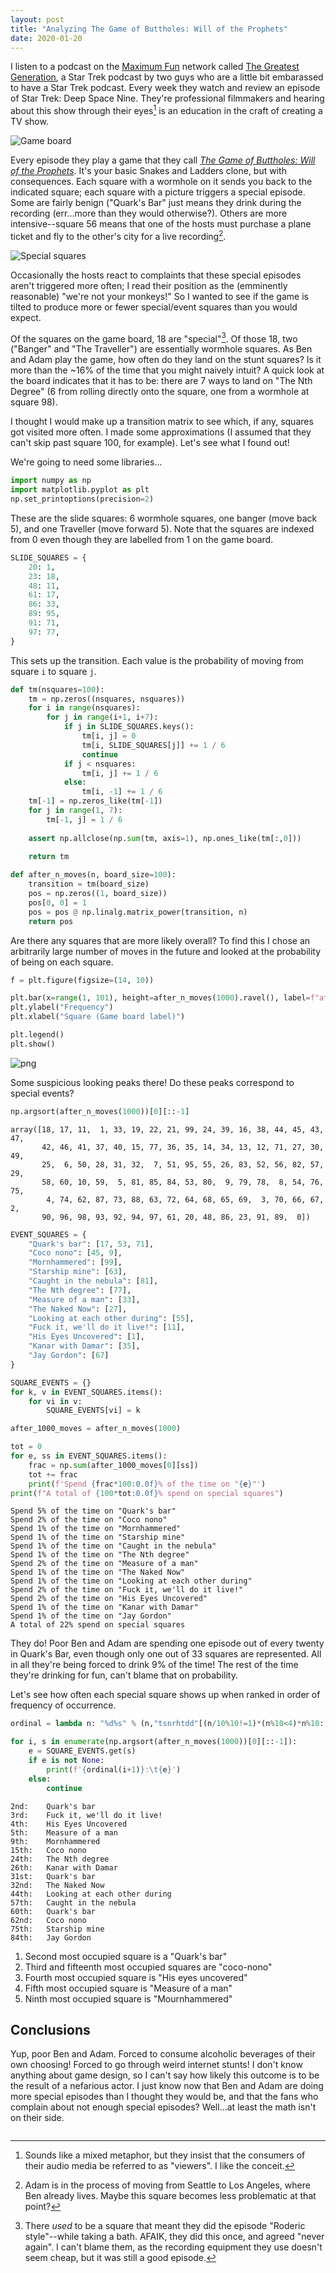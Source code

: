 ```yaml
---
layout: post
title: "Analyzing The Game of Buttholes: Will of the Prophets"
date: 2020-01-20
---
```


I listen to a podcast on the [Maximum Fun](https://maximumfun.org) network called [The Greatest Generation](https://art19.com/shows/the-greatest-generation), a Star Trek podcast by two guys who are a little bit embarassed to have a Star Trek podcast. Every week they watch and review an episode of Star Trek: Deep Space Nine. They're professional filmmakers and hearing about this show through their eyes[^gaze] is an education in the craft of creating a TV show.

![Game board](../_images/2020-01-20/game_board.png "The Game Board")

Every episode they play a game that they call [*The Game of Buttholes: Will of the Prophets*](https://gagh.biz/game/). It's your basic Snakes and Ladders clone, but with consequences. Each square with a wormhole on it sends you back to the indicated square; each square with a picture triggers a special episode. Some are fairly benign ("Quark's Bar" just means they drink during the recording (err...more than they would otherwise?). Others are more intensive--square 56 means that one of the hosts must purchase a plane ticket and fly to the other's city for a live recording[^looking].

![Special squares](../_images/2020-01-20/special_squares.png "Special squares")

Occasionally the hosts react to complaints that these special episodes aren't triggered more often; I read their position as the (emminently reasonable) "we're not your monkeys!" So I wanted to see if the game is tilted to produce more or fewer special/event squares than you would expect.

Of the squares on the game board, 18 are "special"[^bathtub]. Of those 18, two ("Banger" and "The Traveller") are essentially wormhole squares. As Ben and Adam play the game, how often do they land on the stunt squares? Is it more than the ~16% of the time that you might naively intuit? A quick look at the board indicates that it has to be: there are 7 ways to land on "The Nth Degree" (6 from rolling directly onto the square, one from a wormhole at square 98).

I thought I would make up a transition matrix to see which, if any, squares got visited more often. I made some approximations (I assumed that they can't skip past square 100, for example). Let's see what I found out!

We're going to need some libraries...


```python
import numpy as np
import matplotlib.pyplot as plt
np.set_printoptions(precision=2)
```

These are the slide squares: 6 wormhole squares, one banger (move back 5), and one Traveller (move forward 5). Note that the squares are indexed from 0 even though they are labelled from 1 on the game board.


```python
SLIDE_SQUARES = {
    20: 1,
    23: 18,
    48: 11,
    61: 17,
    86: 33,
    89: 95,
    91: 71,
    97: 77,
}
```

This sets up the transition. Each value is the probability of moving from square `i` to square `j`.


```python
def tm(nsquares=100):
    tm = np.zeros((nsquares, nsquares))
    for i in range(nsquares):
        for j in range(i+1, i+7):
            if j in SLIDE_SQUARES.keys():
                tm[i, j] = 0
                tm[i, SLIDE_SQUARES[j]] += 1 / 6
                continue
            if j < nsquares:
                tm[i, j] += 1 / 6
            else:
                tm[i, -1] += 1 / 6
    tm[-1] = np.zeros_like(tm[-1])
    for j in range(1, 7):
        tm[-1, j] = 1 / 6
    
    assert np.allclose(np.sum(tm, axis=1), np.ones_like(tm[:,0]))
    
    return tm
```


```python
def after_n_moves(n, board_size=100):
    transition = tm(board_size)
    pos = np.zeros((1, board_size))
    pos[0, 0] = 1
    pos = pos @ np.linalg.matrix_power(transition, n)
    return pos
```

Are there any squares that are more likely overall? To find this I chose an arbitrarily large number of moves in the future and looked at the probability of being on each square.


```python
f = plt.figure(figsize=(14, 10))

plt.bar(x=range(1, 101), height=after_n_moves(1000).ravel(), label=f"after {1000} moves")
plt.ylabel("Frequency")
plt.xlabel("Square (Game board label)")

plt.legend()
plt.show()
```


![png](output_16_0.png)


Some suspicious looking peaks there! Do these peaks correspond to special events?


```python
np.argsort(after_n_moves(1000))[0][::-1]
```




    array([18, 17, 11,  1, 33, 19, 22, 21, 99, 24, 39, 16, 38, 44, 45, 43, 47,
           42, 46, 41, 37, 40, 15, 77, 36, 35, 14, 34, 13, 12, 71, 27, 30, 49,
           25,  6, 50, 28, 31, 32,  7, 51, 95, 55, 26, 83, 52, 56, 82, 57, 29,
           58, 60, 10, 59,  5, 81, 85, 84, 53, 80,  9, 79, 78,  8, 54, 76, 75,
            4, 74, 62, 87, 73, 88, 63, 72, 64, 68, 65, 69,  3, 70, 66, 67,  2,
           90, 96, 98, 93, 92, 94, 97, 61, 20, 48, 86, 23, 91, 89,  0])




```python
EVENT_SQUARES = {
    "Quark's bar": [17, 53, 71],
    "Coco nono": [45, 9],
    "Mornhammered": [99],
    "Starship mine": [63],
    "Caught in the nebula": [81],
    "The Nth degree": [77],
    "Measure of a man": [33],
    "The Naked Now": [27],
    "Looking at each other during": [55],
    "Fuck it, we'll do it live!": [11],
    "His Eyes Uncovered": [1],
    "Kanar with Damar": [35],
    "Jay Gordon": [67]
}
```


```python
SQUARE_EVENTS = {}
for k, v in EVENT_SQUARES.items():
    for vi in v:
        SQUARE_EVENTS[vi] = k
```


```python
after_1000_moves = after_n_moves(1000)
```


```python
tot = 0
for e, ss in EVENT_SQUARES.items():
    frac = np.sum(after_1000_moves[0][ss])
    tot += frac
    print(f'Spend {frac*100:0.0f}% of the time on "{e}"')
print(f"A total of {100*tot:0.0f}% spend on special squares")
```

    Spend 5% of the time on "Quark's bar"
    Spend 2% of the time on "Coco nono"
    Spend 1% of the time on "Mornhammered"
    Spend 1% of the time on "Starship mine"
    Spend 1% of the time on "Caught in the nebula"
    Spend 1% of the time on "The Nth degree"
    Spend 2% of the time on "Measure of a man"
    Spend 1% of the time on "The Naked Now"
    Spend 1% of the time on "Looking at each other during"
    Spend 2% of the time on "Fuck it, we'll do it live!"
    Spend 2% of the time on "His Eyes Uncovered"
    Spend 1% of the time on "Kanar with Damar"
    Spend 1% of the time on "Jay Gordon"
    A total of 22% spend on special squares


They do! Poor Ben and Adam are spending one episode out of every twenty in Quark's Bar, even though only one out of 33 squares are represented. All in all they're being forced to drink 9% of the time! The rest of the time they're drinking for fun, can't blame that on probability.

Let's see how often each special square shows up when ranked in order of frequency of occurrence.


```python
ordinal = lambda n: "%d%s" % (n,"tsnrhtdd"[(n/10%10!=1)*(n%10<4)*n%10::4])
```


```python
for i, s in enumerate(np.argsort(after_n_moves(1000))[0][::-1]):
    e = SQUARE_EVENTS.get(s)
    if e is not None:
        print(f'{ordinal(i+1)}:\t{e}')
    else:
        continue
```

    2nd:	Quark's bar
    3rd:	Fuck it, we'll do it live!
    4th:	His Eyes Uncovered
    5th:	Measure of a man
    9th:	Mornhammered
    15th:	Coco nono
    24th:	The Nth degree
    26th:	Kanar with Damar
    31st:	Quark's bar
    32nd:	The Naked Now
    44th:	Looking at each other during
    57th:	Caught in the nebula
    60th:	Quark's bar
    62nd:	Coco nono
    75th:	Starship mine
    84th:	Jay Gordon


1. Second most occupied square is a "Quark's bar"
2. Third and fifteenth most occupied squares are "coco-nono"
3. Fourth most occupied square is "His eyes uncovered"
4. Fifth most occupied square is "Measure of a man"
5. Ninth most occupied square is "Mournhammered"

## Conclusions

Yup, poor Ben and Adam. Forced to consume alcoholic beverages of their own choosing! Forced to go through weird internet stunts! I don't know anything about game design, so I can't say how likely this outcome is to be the result of a nefarious actor. I just know now that Ben and Adam are doing more special episodes than I thought they would be, and that the fans who complain about not enough special episodes? Well...at least the math isn't on their side.

[^gaze]: Sounds like a mixed metaphor, but they insist that the consumers of their audio media be referred to as "viewers". I like the conceit.

[^looking]: Adam is in the process of moving from Seattle to Los Angeles, where Ben already lives. Maybe this square becomes less problematic at that point?

[^bathtub]: There *used* to be a square that meant they did the episode "Roderic style"--while taking a bath. AFAIK, they did this once, and agreed "never again". I can't blame them, as the recording equipment they use doesn't seem cheap, but it was still a good episode.


```python

```
